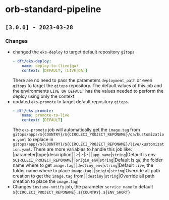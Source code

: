 # orb-standard-pipeline

## `[3.0.0] - 2023-03-28`

### Changes

- changed the `eks-deploy` to target default repository `gitops`
  ```yaml
  - dft/eks-deploy:
      name: deploy-to-(live|qa)
      context: [DEFAULT, (LIVE|QA)]
  ```
  There are no need to pass the parameters `deployment_path` or even `gitops` to target the `gitops` repository.
  The default values of this job and the environments `LIVE QA DEFAULT` has the values needed to perform the deploy using only the context.
- updated `eks-promote` to target default repository `gitops`.
  ```yaml
  - dft/eks-promote:
      name: promote-to-live
      context: [DEFAULT]
  ```
  The `eks-promote` job will automatically get the `image.tag` from `gitops/apps/${COUNTRY}/${CIRCLECI_PROJECT_REPONAME}/qa/kustomization.yaml` to replace in `gitops/apps/${COUNTRY}/${CIRCLECI_PROJECT_REPONAME}/live/kustomization.yaml`. There are more variables to handle this job like:
  |parameter|type|description|
  |:-|:-|:-|
  |`app_name`|`string`|Default is env `$CIRCLECI_PROJECT_REPONAME`|
  |`origin_env`|`string`|Default is `qa`, the folder name where to get `image.tag`|
  |`destiny_env`|`string`|Default `live`, the folder name where to place `image.tag`|
  |`origin`|`string`|Override all path creation to get the `image.tag` from|
  |`destiny`|`string`|Override all path creation to place the `image.tag`|
- Changes `instana-notify` job, the parameter `service_name` to default `${CIRCLECI_PROJECT_REPONAME}.${COUNTRY}.${ENV_SHORT}`
